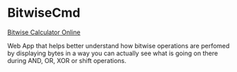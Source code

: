 # BitwiseCmd
[Bitwise Calculator Online](http://bitwisecmd.com/)

Web App that helps better understand how bitwise operations are perfomed by displaying bytes in a way you can actually see what is going on there during AND, OR, XOR or shift operations.
